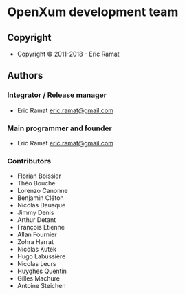 # OpenXum development team

## Copyright

- Copyright © 2011-2018 - Eric Ramat

## Authors

### Integrator / Release manager

- Eric Ramat <eric.ramat@gmail.com>


### Main programmer and founder

- Eric Ramat <eric.ramat@gmail.com>

### Contributors

- Florian Boissier
- Théo Bouche
- Lorenzo Canonne
- Benjamin Cléton
- Nicolas Dausque
- Jimmy Denis
- Arthur Detant
- François Etienne
- Allan Fournier
- Zohra Harrat
- Nicolas Kutek
- Hugo Labussière
- Nicolas Leurs
- Huyghes Quentin
- Gilles Machuré
- Antoine Steichen
